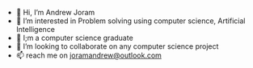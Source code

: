 - 👋 Hi, I’m Andrew Joram
- 👀 I’m interested in Problem solving using computer science, Artificial Intelligence
- 🌱 I;m a computer science graduate
- 💞️ I’m looking to collaborate on any computer science project
- 📫 reach me on joramandrew@outlook.com

<!---
JoramGranger/JoramGranger is a ✨ special ✨ repository because its `README.md` (this file) appears on your GitHub profile.
You can click the Preview link to take a look at your changes.
--->
